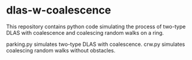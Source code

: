 # dlas-w-coalescence
This repository contains python code simulating the process of two-type DLAS with coalescence and coalescing random walks on a ring.

parking.py simulates two-type DLAS with coalescence.
crw.py simulates coalescing random walks without obstacles.

